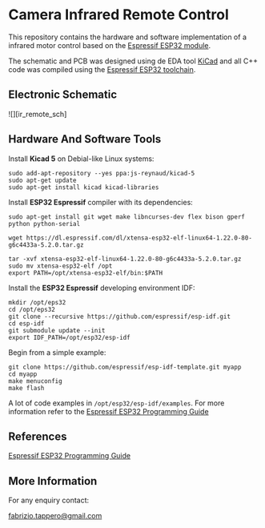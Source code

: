 # Camera Infrared Remote Control
This repository contains the hardware and software implementation of a infrared 
motor control based on the [Espressif ESP32 module].

The schematic and PCB was designed using de EDA tool [KiCad] and all C++ 
code was compiled using the [Espressif ESP32 toolchain].


## Electronic Schematic
![][ir_remote_sch]

[ir_controller_sch]: https://github.com/fabriziotappero/ir_remote/blob/master/PCB/ir_remote_sch.png ""
[Espressif ESP32 module]: https://www.espressif.com/en/products/hardware/development-boards
[Espressif ESP32 toolchain]: https://dl.espressif.com/doc/esp-idf/latest/index.html
[KiCad]: http://kicad-pcb.org/

## Hardware And Software Tools

Install **Kicad 5** on Debial-like Linux systems:
```
sudo add-apt-repository --yes ppa:js-reynaud/kicad-5
sudo apt-get update
sudo apt-get install kicad kicad-libraries
```

Install **ESP32 Espressif** compiler with its dependencies:
```
sudo apt-get install git wget make libncurses-dev flex bison gperf python python-serial

wget https://dl.espressif.com/dl/xtensa-esp32-elf-linux64-1.22.0-80-g6c4433a-5.2.0.tar.gz

tar -xvf xtensa-esp32-elf-linux64-1.22.0-80-g6c4433a-5.2.0.tar.gz
sudo mv xtensa-esp32-elf /opt
export PATH=/opt/xtensa-esp32-elf/bin:$PATH
```
Install the **ESP32 Espressif** developing environment IDF:
```
mkdir /opt/eps32 
cd /opt/eps32
git clone --recursive https://github.com/espressif/esp-idf.git
cd esp-idf
git submodule update --init
export IDF_PATH=/opt/esp32/esp-idf
```

Begin from a simple example:
```
git clone https://github.com/espressif/esp-idf-template.git myapp
cd myapp
make menuconfig
make flash
```
A lot of code examples in ```/opt/esp32/esp-idf/examples```. For more information refer to the [Espressif ESP32 Programming Guide]

[Espressif ESP32 Programming Guide]: https://dl.espressif.com/doc/esp-idf/latest/index.html

## References

[Espressif ESP32 Programming Guide](https://dl.espressif.com/doc/esp-idf/latest/index.html)


## More Information
For any enquiry contact:

fabrizio.tappero@gmail.com
